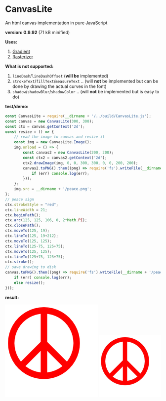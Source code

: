 # CanvasLite

An html canvas implementation in pure JavaScript

**version: 0.9.92** (71 kB minified)

**Uses:**

1. [Gradient](https://github.com/foo123/Gradient)
2. [Rasterizer](https://github.com/foo123/Rasterizer)

**What is not supported:**

1. `lineDash`/`lineDashOffset` (**will be** implemented)
2. `strokeText`/`fillText`/`measureText` ..  (will **not** be implemented but can be done by drawing the actual curves in the font)
3. `shadow`/`shadowBlur`/`shadowColor` .. (will **not** be implemented but is easy to do)

**test/demo:**

```js
const CanvasLite = require(__dirname + '/../build/CanvasLite.js');
const canvas = new CanvasLite(300, 300);
const ctx = canvas.getContext('2d');
const resize = () => {
    // read the image to canvas and resize it
    const img = new CanvasLite.Image();
    img.onload = () => {
        const canvas2 = new CanvasLite(200, 200);
        const ctx2 = canvas2.getContext('2d');
        ctx2.drawImage(img, 0, 0, 300, 300, 0, 0, 200, 200);
        canvas2.toPNG().then((png) => require('fs').writeFile(__dirname + '/peace2.png', png, (err) => {
            if (err) console.log(err);
        }));
    };
    img.src = __dirname + '/peace.png';
};
// peace sign
ctx.strokeStyle = "red";
ctx.lineWidth = 21;
ctx.beginPath();
ctx.arc(125, 125, 106, 0, 2*Math.PI);
ctx.closePath();
ctx.moveTo(125, 19);
ctx.lineTo(125, 19+212);
ctx.moveTo(125, 125);
ctx.lineTo(125-75, 125+75);
ctx.moveTo(125, 125);
ctx.lineTo(125+75, 125+75);
ctx.stroke();
// save drawing to disk
canvas.toPNG().then((png) => require('fs').writeFile(__dirname + '/peace.png', png, (err) => {
    if (err) console.log(err);
    else resize();
}));
```

**result:**

![peace sign](./test/peace.png)
![peace sign 2](./test/peace2.png)
